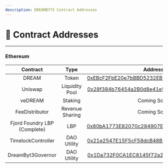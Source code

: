 ```yaml
---
description: DREAMBYT3 Contract Addresses
---
```


# 📜 Contract Addresses

***

### Ethereum

|           Contract           |       Type      |                                                           Address                                                          |
| :--------------------------: | :-------------: | :------------------------------------------------------------------------------------------------------------------------: |
|             DREAM            |      Token      |  [0xEBcF2FbE20e7bBBD5232EB186B85c143d362074e](https://etherscan.io/token/0xEBcF2FbE20e7bBBD5232EB186B85c143d362074e#code)  |
|            Uniswap           |  Liquidity Pool |    [0x28f384b76454a2B0d8e41e5b92715E9A36edA494](https://etherscan.io/address/0x28f384b76454a2B0d8e41e5b92715E9A36edA494)   |
|            veDREAM           |     Staking     |                                                         Coming Soon                                                        |
|        FeeDistributor        | Revenue Sharing |                                                         Coming Soon                                                        |
| Fjord Foundry LBP (Complete) |       LBP       |     [0x80bA1773E82070c284907EAEe2Ba05453F14F071](https://etherscan.io/token/0x80ba1773e82070c284907eaee2ba05453f14f071)    |
|      TimelockController      |   DAO Utility   | [0x21e2547E15F5cF58dcB48Bbe059Bd7836DF87Ed2](https://etherscan.io/address/0x21e2547e15f5cf58dcb48bbe059bd7836df87ed2#code) |
|       DreamByt3Governor      |   DAO Utility   |    [0x1Da732F0CA1EC8145f72a28a4B30a8bbDf7106A1](https://etherscan.io/address/0x1da732f0ca1ec8145f72a28a4b30a8bbdf7106a1)   |



